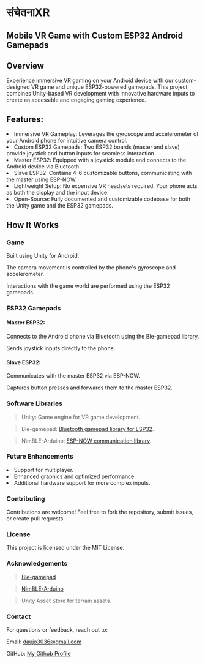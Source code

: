 # संचेतनाXR
## Mobile VR Game with Custom ESP32 Android Gamepads

## Overview

Experience immersive VR gaming on your Android device with our custom-designed VR game and unique ESP32-powered gamepads. This project combines Unity-based VR development with innovative hardware inputs to create an accessible and engaging gaming experience.

## Features:

<li>Immersive VR Gameplay: Leverages the gyroscope and accelerometer of your Android phone for intuitive camera control.

<li>Custom ESP32 Gamepads: Two ESP32 boards (master and slave) provide joystick and button inputs for seamless interaction.

<li>Master ESP32: Equipped with a joystick module and connects to the Android device via Bluetooth.

<li>Slave ESP32: Contains 4-6 customizable buttons, communicating with the master using ESP-NOW.

<li>Lightweight Setup: No expensive VR headsets required. Your phone acts as both the display and the input device.

<li>Open-Source: Fully documented and customizable codebase for both the Unity game and the ESP32 gamepads.

## How It Works

### Game

Built using Unity for Android.

The camera movement is controlled by the phone's gyroscope and accelerometer.

Interactions with the game world are performed using the ESP32 gamepads.

### ESP32 Gamepads

#### Master ESP32: 

Connects to the Android phone via Bluetooth using the Ble-gamepad library.

Sends joystick inputs directly to the phone.

#### Slave ESP32:

Communicates with the master ESP32 via ESP-NOW.

Captures button presses and forwards them to the master ESP32.


### Software Libraries

>Unity: Game engine for VR game development.

>Ble-gamepad: [Bluetooth gamepad library for ESP32](https://github.com/lemmingDev/ESP32-BLE-Gamepad).

>NimBLE-Arduino: [ESP-NOW communication library](https://github.com/h2zero/NimBLE-Arduino).

### Future Enhancements

<li>Support for multiplayer.

<li>Enhanced graphics and optimized performance.

<li>Additional hardware support for more complex inputs.

### **Contributing**

Contributions are welcome! Feel free to fork the repository, submit issues, or create pull requests.

### License

This project is licensed under the MIT License.

### Acknowledgements

>[Ble-gamepad](https://github.com/lemmingDev/ESP32-BLE-Gamepad)

>[NimBLE-Arduino](https://github.com/h2zero/NimBLE-Arduino)

>Unity Asset Store for terrain assets.

### Contact

For questions or feedback, reach out to:

Email: [daujo3036@gmail.com](daujo3036@gmail.com)

GitHub: [My Github Profile](https://github.com/AtharvA20003/)


